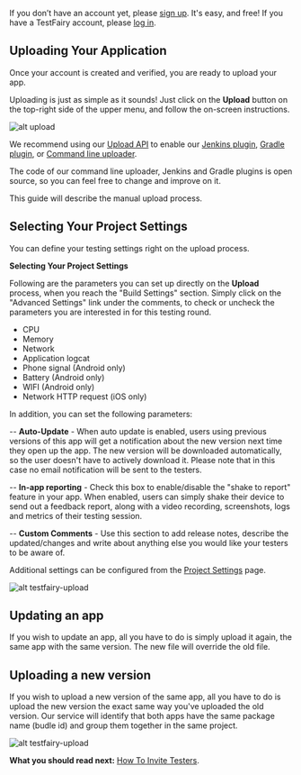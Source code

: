 
If you don’t have an account yet, please <a href="http://www.testfairy.com/signup" target="_blank">sign up</a>. It's easy, and free!
If you have a TestFairy account, please <a href="https://app.testfairy.com/login" target="_blank">log in</a>.

## <a id="Uploading"></a> Uploading Your Application

Once your account is created and verified, you are ready to upload your app.

Uploading is just as simple as it sounds! Just click on the **Upload** button on the top-right side of the upper menu, and follow the on-screen instructions.

![ alt upload](../../img/app/upload.png)

We recommend using our <a href="http://docs.testfairy.com/Upload_API.html">Upload API</a> to enable our <a href="https://wiki.jenkins-ci.org/display/JENKINS/TestFairy+Plugin">Jenkins plugin</a>, <a href="#">Gradle plugin</a>, or <a href="https://github.com/testfairy/command-line-uploader" target="_blank">Command line uploader</a>. 

The code of our command line uploader, Jenkins and Gradle plugins is open source, so you can feel free to change and improve on it.

This guide will describe the manual upload process.


## Selecting Your Project Settings

You can define your testing settings right on the upload process.

**Selecting Your Project Settings**

Following are the parameters you can set up directly on the **Upload** process, when you reach the "Build Settings" section. Simply click on the "Advanced Settings" link under the comments, to check or uncheck the parameters you are interested in for this testing round.

 * CPU 
 * Memory
 * Network
 * Application logcat
 * Phone signal (Android only)
 * Battery (Android only)
 * WIFI (Android only)
 * Network HTTP request (iOS only)

In addition, you can set the following parameters:

-- **Auto-Update** - When auto update is enabled, users using previous versions of this app will get a notification about the new version next time they open up the app. The new version will be downloaded automatically, so the user doesn't have to actively download it. Please note that in this case no email notification will be sent to the testers.

-- **In-app reporting** - Check this box to enable/disable the "shake to report" feature in your app. When enabled, users can simply shake their device to send out a feedback report, along with a video recording, screenshots, logs and metrics of their testing session.

-- **Custom Comments** - Use this section to add release notes, describe the updated/changes and write about anything else you would like your testers to be aware of.

Additional settings can be configured from the <a href="http://docs.testfairy.com/Getting_Started/Account_Settings.html">Project Settings</a> page.

![ alt testfairy-upload](../../img/app/upload-APK.png)
 
## <a id="Uploading"></a> Updating an app

If you wish to update an app, all you have to do is simply upload it again, the same app with the same version. The new file will override the old file.

## <a id="Uploading"></a> Uploading a new version

If you wish to upload a new version of the same app, all you have to do is upload the new version the exact same way you've uploaded the old version. Our service will identify that both apps have the same package name (budle id) and group them together in the same project.


![ alt testfairy-upload](../../img/app/upload-IPA.png)


**What you should read next:** [How To Invite Testers](How_To_Invite_Testers.html).
